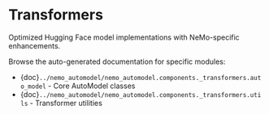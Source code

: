 # Transformers

Optimized Hugging Face model implementations with NeMo-specific enhancements.

Browse the auto-generated documentation for specific modules:

- {doc}`../nemo_automodel/nemo_automodel.components._transformers.auto_model` - Core AutoModel classes
- {doc}`../nemo_automodel/nemo_automodel.components._transformers.utils` - Transformer utilities
